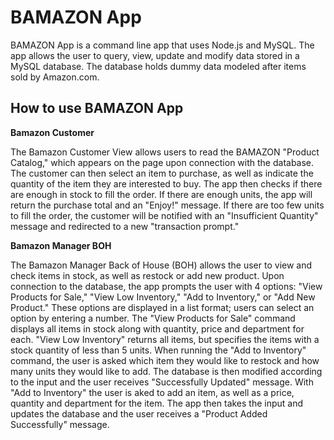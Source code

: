 #  **BAMAZON App**

BAMAZON App is a command line app that uses Node.js and MySQL. The app allows the user to query, view, update and modify data stored in a MySQL database. The database holds dummy data modeled after items sold by Amazon.com. 

## **How to use BAMAZON App**

**Bamazon Customer**

The Bamazon Customer View allows users to read the BAMAZON "Product Catalog," which appears on the page upon connection with the database. The customer can then select an item to purchase, as well as indicate the quantity of the item they are interested to buy. The app then checks if there are enough in stock to fill the order. If there are enough units, the app will return the purchase total and an "Enjoy!" message. If there are too few units to fill the order, the customer will be notified with an "Insufficient Quantity" message and redirected to a new "transaction prompt." 

**Bamazon Manager BOH**

The Bamazon Manager Back of House (BOH) allows the user to view and check items in stock, as well as restock or add new product. Upon connection to the database, the app prompts the user with 4 options: "View Products for Sale," "View Low Inventory," "Add to Inventory," or "Add New Product." These options are displayed in a list format; users can select an option by entering a number. The "View Products for Sale" command displays all items in stock along with quantity, price and department for each. "View Low Inventory" returns all items, but specifies the items with a stock quantity of less than 5 units. When running the "Add to Inventory" command, the user is asked which item they would like to restock and how many units they would like to add. The database is then modified according to the input and the user receives "Successfully Updated" message. With "Add to Inventory" the user is aked to add an item, as well as a price, quantity and department for the item. The app then takes the input and updates the database and the user receives a "Product Added Successfully" message.
